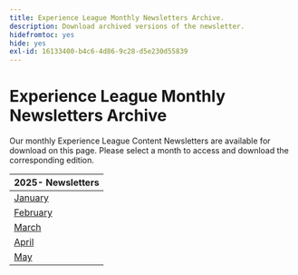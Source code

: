 ```yaml
---
title: Experience League Monthly Newsletters Archive.
description: Download archived versions of the newsletter.
hidefromtoc: yes
hide: yes
exl-id: 16133400-b4c6-4d86-9c28-d5e230d55839
---
```

# Experience League Monthly Newsletters Archive

Our monthly Experience League Content Newsletters are available for download on this page. Please select a month to access and download the corresponding edition.

| 2025- Newsletters |
|------------|
| [January](assets/Jan-Newsletter.pdf)|    
| [February](assets/Feb-Newsletter.pdf)|   
| [March](assets/March-Newsletter.pdf)|      
| [April](assets/April-Newsletter.pdf)|
| [May](assets/May-Newsletter.pdf)|

